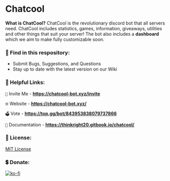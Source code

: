 # Chatcool

**What is ChatCool?**
ChatCool is the revolutionary discord bot that all servers need. ChatCool includes statistics, games, information, giveaways, utilities and other things that suit your server! The bot also includes a **dashboard** which we aim to make fully customizable soon.

### 👀 Find in this respository:
 - Submit Bugs, Suggestions, and Questions
 - Stay up to date with the latest version on our Wiki

### 🔗 Helpful Links:

`📩` Invite Me - **https://chatcool-bot.xyz/invite**

`🌐` Website - **https://chatcool-bot.xyz/**

`🗳️` Vote - **https://top.gg/bot/843953838079737866**

`📕` Documentation - **https://thinkright20.gitbook.io/chatcool/**

### 🔎 License:

[MIT License](https://github.com/ChatCool-Inc/chatcool/blob/main/LICENSE.md)

### 💲 Donate:
[![ko-fi](https://ko-fi.com/img/githubbutton_sm.svg)](https://ko-fi.com/A0A7JKG27)

